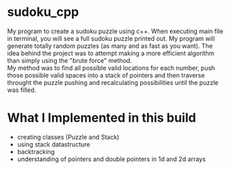 # sudoku_cpp
My program to create a sudoku puzzle using c++.
When executing main file in terminal, you will see a 
full sudoku puzzle printed out. My program will generate 
totally random puzzles (as many and as fast as you want).
The idea behind the project was to attempt making a more 
efficient algorithm than simply using the "brute force" method.  
My method was to find all possible valid locations for each number, 
push those possible valid spaces into a stack of pointers and then 
traverse throught the puzzle pushing and recalculating 
possibilities until the puzzle was filled.

# What I Implemented in this build
- creating classes (Puzzle and Stack)
- using stack datastructure
- backtracking
- understanding of pointers and double pointers in 1d and 2d arrays

